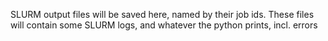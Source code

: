 SLURM output files will be saved here, named by their job ids. These files will contain some SLURM logs, and whatever the python prints, incl. errors
